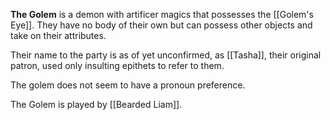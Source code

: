 **The Golem** is a demon with artificer magics that possesses the [[Golem's Eye]]. They have no body of their own but can possess other objects and take on their attributes. 

Their name to the party is as of yet unconfirmed, as [[Tasha]], their original patron, used only insulting epithets to refer to them.

The golem does not seem to have a pronoun preference. 

The Golem is played by [[Bearded Liam]].
